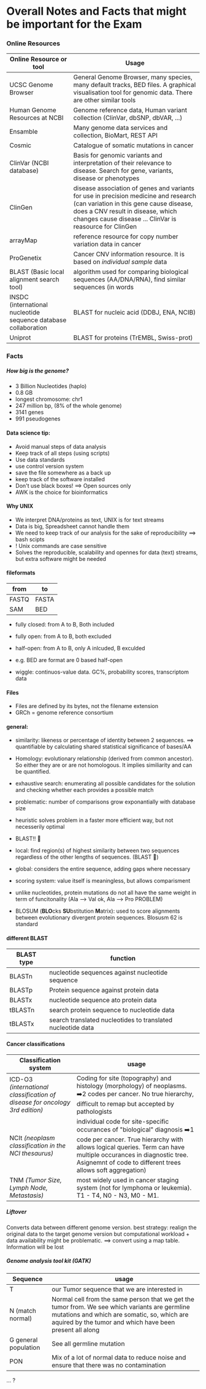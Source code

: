 # Overall Notes and Facts that might be important for the Exam

### Online Resources

|Online Resource or tool|Usage|
|---------------|-----|
|UCSC Genome Browser| General Genome Browser, many species, many default tracks, BED files. A graphical visualisation tool for genomic data. There are other similar tools|
|Human Genome Resources at NCBI| Genome reference data, Human variant collection (ClinVar, dbSNP, dbVAR, ...)|
|Ensamble|Many genome data services and collection, BioMart, REST API|
|Cosmic| Catalogue of somatic mutations in cancer|
|ClinVar (NCBI database)| Basis for genomic variants and interpretation of their relevance to disease. Search for gene, variants, disease or phenotypes|
|ClinGen|disease association of genes and variants for use in precision medicine and research (can variation in this gene cause disease, does a CNV result in disease, which changes cause disease ... ClinVar is reasource for ClinGen|
|arrayMap|reference resource for copy number variation data in cancer|
|ProGenetix|Cancer CNV information resource. It is based on _individual sample_ data |
|BLAST (Basic local alignment search tool)| algorithm used for comparing biological sequences (AA/DNA/RNA), find similar sequences (in words|
|INSDC (international nucleotide sequence database collaboration|BLAST for nucleic acid (DDBJ, ENA, NCIB)|
|Uniprot| BLAST for proteins (TrEMBL, Swiss-prot)|
 
 ### Facts
 ##### How big is the genome?

* 3 Billion Nucleotides (haplo)
* 0.8 GB
* longest chromosome: chr1
 * 247 million bp, (8% of the whole genome)
 * 3141 genes 
 * 991 pseudogenes

#### Data science tip:

* Avoid manual steps of data analysis
* Keep track of all steps (using scripts)
* Use data standards
* use control version system
* save the file somewhere as a back up
* keep track of the software installed
* Don't use black boxes! ==> Open sources only
* AWK is the choice for bioinformatics

#### Why UNIX

* We interpret DNA/proteins as text, UNIX is for text streams
* Data is big, Spreadsheet cannot handle them
* We need to keep track of our analysis for the sake of reproducibility ==> bash scipts
* ! Unix commands are case sensitive
* Solves the reproducible, scalability and opennes for data (text) streams, but extra software might be needed

#### fileformats

|from|to|
|----|--|
|FASTQ|FASTA|
|SAM|BED|

* fully closed: from A to B, Both included
* fully open: from A to B, both excluded
* half-open: from A to B, only A inlcuded, B exculded
* e.g. BED are format are 0 based half-open

* wiggle: continuos-value data. GC%, probability scores, transcriptom data

#### Files

* Files are defined by its bytes, not the filename extension
* GRCh = genome reference consortium

#### general:

* similarity: likeness or percentage of identity between 2 sequences. ==> quantifiable by calculating shared statistical significance of bases/AA
* Homology: evolutionary relationship (derived from common ancestor). So either they are or are not homologous. It implies similiarity and can be quantified.

* exhaustive search: enumerating all possible candidates for the solution and checking whether each provides a possible match
 * problematic: number of comparisons grow exponantially with database size
* heuristic solves problem in a faster more efficient way, but not necesserily optimal
 * BLAST!! 🙂
 
* local: find region(s) of highest similarity between two sequences regardless of the other lengths of sequences. (BLAST 🙂)
* global: considers the entire sequence, adding gaps where necessary

* scoring system: value itself is meaningless, but allows comparisment
 * unlike nucleotides, protein mutations do not all have the same weight in term of funcitonality (Ala --> Val ok, Ala --> Pro PROBLEM)
 * BLOSUM (**BLO**cks **SU**bstitution **M**atrix): used to score alignments between evolutionary divergent protein sequences. Blosusm 62 is standard

#### different BLAST

|BLAST type|function|
|----------|--------|
|BLASTn| nucleotide sequences against nucleotide sequence|
|BLASTp| Protein sequence against protein data|
|BLASTx|nucleotide sequence ato protein data|
|tBLASTn| search protein sequence to nucleotide data|
|tBLASTx|search translated nucleotides to translated nucleotide data|

#### Cancer classifications
| Classification system |usage|
|-----------------------|-|
|ICD-O3 _(international classification of disease for oncology 3rd edition)_|Coding for site (topography) and histology (morphology) of neoplasms. ➡️2 codes per cancer. No true hierarchy, difficult to remap but accepted by pathologists|
|NCIt _(neoplasm classification in the NCI thesaurus)_| individual code for site-specific occurances of "biological" diagnosis ➡️1 code per cancer. True hierarchy with allows logical queries. Term can have multiple occurances in diagnostic tree. Asignemnt of code to different trees allows soft aggregation)
|TNM _(Tumor Size, Lymph Node, Metastasis)_|most widely used in cancer staging system (not for lymphoma or leukemia). T1 - T4, N0 - N3, M0 - M1.|


##### Liftover
Converts data between different genome version. best strategy: realign the original data to the target genome version but computational workload + data availability might be problematic. ==> convert using a map table. Information will be lost

##### Genome analysis tool kit (GATK)
|Sequence| usage|
|--------|------|
|T | our Tumor sequence that we are interested in|
| N (match normal)| Normal cell from the same person that we get the tumor from. We see which variants are germline mutations and which are somatic, so, which are aquired by the tumor and which have been present all along|
| G general population| See all germline mutation|
|PON| Mix of a lot of normal data to reduce noise and ensure that there was no contamination|
 
 ... ?
